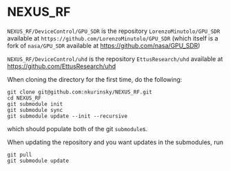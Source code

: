 # NEXUS_RF
`NEXUS_RF/DeviceControl/GPU_SDR` is the repository `LorenzoMinutolo/GPU_SDR` available at `https://github.com/LorenzoMinutolo/GPU_SDR` (which itself is a fork of `nasa/GPU_SDR` available at https://github.com/nasa/GPU_SDR)

`NEXUS_RF/DeviceControl/uhd` is the repository `EttusResearch/uhd` available at https://github.com/EttusResearch/uhd

When cloning the directory for the first time, do the following:
```
git clone git@github.com:nkurinsky/NEXUS_RF.git
cd NEXUS_RF
git submodule init
git submodule sync 
git submodule update --init --recursive
```
which should populate both of the git `submodule`s.

When updating the repository and you want updates in the submodules, run
```
git pull
git submodule update
```
